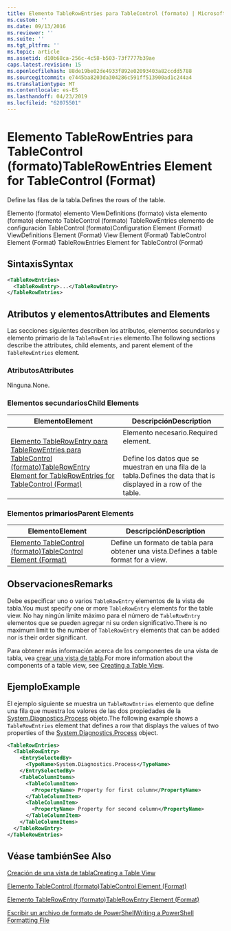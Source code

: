 ```yaml
---
title: Elemento TableRowEntries para TableControl (formato) | Microsoft Docs
ms.custom: ''
ms.date: 09/13/2016
ms.reviewer: ''
ms.suite: ''
ms.tgt_pltfrm: ''
ms.topic: article
ms.assetid: d10b68ca-256c-4c58-b503-73f7777b39ae
caps.latest.revision: 15
ms.openlocfilehash: 88de19be02de4933f892e02093403a82ccdd5788
ms.sourcegitcommit: e7445ba8203da304286c591ff513900ad1c244a4
ms.translationtype: MT
ms.contentlocale: es-ES
ms.lasthandoff: 04/23/2019
ms.locfileid: "62075501"
---
```

# <a name="tablerowentries-element-for-tablecontrol-format"></a><span data-ttu-id="7a1cf-102">Elemento TableRowEntries para TableControl (formato)</span><span class="sxs-lookup"><span data-stu-id="7a1cf-102">TableRowEntries Element for TableControl (Format)</span></span>

<span data-ttu-id="7a1cf-103">Define las filas de la tabla.</span><span class="sxs-lookup"><span data-stu-id="7a1cf-103">Defines the rows of the table.</span></span>

<span data-ttu-id="7a1cf-104">Elemento (formato) elemento ViewDefinitions (formato) vista elemento (formato) elemento TableControl (formato) TableRowEntries elemento de configuración TableControl (formato)</span><span class="sxs-lookup"><span data-stu-id="7a1cf-104">Configuration Element (Format) ViewDefinitions Element (Format) View Element (Format) TableControl Element (Format) TableRowEntries Element for TableControl (Format)</span></span>

## <a name="syntax"></a><span data-ttu-id="7a1cf-105">Sintaxis</span><span class="sxs-lookup"><span data-stu-id="7a1cf-105">Syntax</span></span>

```xml
<TableRowEntries>
  <TableRowEntry>...</TableRowEntry>
</TableRowEntries>
```

## <a name="attributes-and-elements"></a><span data-ttu-id="7a1cf-106">Atributos y elementos</span><span class="sxs-lookup"><span data-stu-id="7a1cf-106">Attributes and Elements</span></span>

<span data-ttu-id="7a1cf-107">Las secciones siguientes describen los atributos, elementos secundarios y elemento primario de la `TableRowEntries` elemento.</span><span class="sxs-lookup"><span data-stu-id="7a1cf-107">The following sections describe the attributes, child elements, and parent element of the `TableRowEntries` element.</span></span>

### <a name="attributes"></a><span data-ttu-id="7a1cf-108">Atributos</span><span class="sxs-lookup"><span data-stu-id="7a1cf-108">Attributes</span></span>

<span data-ttu-id="7a1cf-109">Ninguna.</span><span class="sxs-lookup"><span data-stu-id="7a1cf-109">None.</span></span>

### <a name="child-elements"></a><span data-ttu-id="7a1cf-110">Elementos secundarios</span><span class="sxs-lookup"><span data-stu-id="7a1cf-110">Child Elements</span></span>

|<span data-ttu-id="7a1cf-111">Elemento</span><span class="sxs-lookup"><span data-stu-id="7a1cf-111">Element</span></span>|<span data-ttu-id="7a1cf-112">Descripción</span><span class="sxs-lookup"><span data-stu-id="7a1cf-112">Description</span></span>|
|-------------|-----------------|
|[<span data-ttu-id="7a1cf-113">Elemento TableRowEntry para TableRowEntries para TableControl (formato)</span><span class="sxs-lookup"><span data-stu-id="7a1cf-113">TableRowEntry Element for TableRowEntries for TableControl (Format)</span></span>](./tablerowentry-element-for-tablerowentries-for-tablecontrol-format.md)|<span data-ttu-id="7a1cf-114">Elemento necesario.</span><span class="sxs-lookup"><span data-stu-id="7a1cf-114">Required element.</span></span><br /><br /> <span data-ttu-id="7a1cf-115">Define los datos que se muestran en una fila de la tabla.</span><span class="sxs-lookup"><span data-stu-id="7a1cf-115">Defines the data that is displayed in a row of the table.</span></span>|

### <a name="parent-elements"></a><span data-ttu-id="7a1cf-116">Elementos primarios</span><span class="sxs-lookup"><span data-stu-id="7a1cf-116">Parent Elements</span></span>

|<span data-ttu-id="7a1cf-117">Elemento</span><span class="sxs-lookup"><span data-stu-id="7a1cf-117">Element</span></span>|<span data-ttu-id="7a1cf-118">Descripción</span><span class="sxs-lookup"><span data-stu-id="7a1cf-118">Description</span></span>|
|-------------|-----------------|
|[<span data-ttu-id="7a1cf-119">Elemento TableControl (formato)</span><span class="sxs-lookup"><span data-stu-id="7a1cf-119">TableControl Element (Format)</span></span>](./tablecontrol-element-format.md)|<span data-ttu-id="7a1cf-120">Define un formato de tabla para obtener una vista.</span><span class="sxs-lookup"><span data-stu-id="7a1cf-120">Defines a table format for a view.</span></span>|

## <a name="remarks"></a><span data-ttu-id="7a1cf-121">Observaciones</span><span class="sxs-lookup"><span data-stu-id="7a1cf-121">Remarks</span></span>

<span data-ttu-id="7a1cf-122">Debe especificar uno o varios `TableRowEntry` elementos de la vista de tabla.</span><span class="sxs-lookup"><span data-stu-id="7a1cf-122">You must specify one or more `TableRowEntry` elements for the table view.</span></span> <span data-ttu-id="7a1cf-123">No hay ningún límite máximo para el número de `TableRowEntry` elementos que se pueden agregar ni su orden significativo.</span><span class="sxs-lookup"><span data-stu-id="7a1cf-123">There is no maximum limit to the number of `TableRowEntry` elements that can be added nor is their order significant.</span></span>

<span data-ttu-id="7a1cf-124">Para obtener más información acerca de los componentes de una vista de tabla, vea [crear una vista de tabla](./creating-a-table-view.md).</span><span class="sxs-lookup"><span data-stu-id="7a1cf-124">For more information about the components of a table view, see [Creating a Table View](./creating-a-table-view.md).</span></span>

## <a name="example"></a><span data-ttu-id="7a1cf-125">Ejemplo</span><span class="sxs-lookup"><span data-stu-id="7a1cf-125">Example</span></span>

<span data-ttu-id="7a1cf-126">El ejemplo siguiente se muestra un `TableRowEntries` elemento que define una fila que muestra los valores de las dos propiedades de la [System.Diagnostics.Process](/dotnet/api/System.Diagnostics.Process) objeto.</span><span class="sxs-lookup"><span data-stu-id="7a1cf-126">The following example shows a `TableRowEntries` element that defines a row that displays the values of two properties of the [System.Diagnostics.Process](/dotnet/api/System.Diagnostics.Process) object.</span></span>

```xml
<TableRowEntries>
  <TableRowEntry>
    <EntrySelectedBy>
      <TypeName>System.Diagnostics.Process</TypeName>
    </EntrySelectedBy>
    <TableColumnItems>
      <TableColumnItem>
        <PropertyName> Property for first column</PropertyName>
      </TableColumnItem>
      <TableColumnItem>
        <PropertyName> Property for second column</PropertyName>
      </TableColumnItem>
    </TableColumnItems>
  </TableRowEntry>
</TableRowEntries>

```

## <a name="see-also"></a><span data-ttu-id="7a1cf-127">Véase también</span><span class="sxs-lookup"><span data-stu-id="7a1cf-127">See Also</span></span>

[<span data-ttu-id="7a1cf-128">Creación de una vista de tabla</span><span class="sxs-lookup"><span data-stu-id="7a1cf-128">Creating a Table View</span></span>](./creating-a-table-view.md)

[<span data-ttu-id="7a1cf-129">Elemento TableControl (formato)</span><span class="sxs-lookup"><span data-stu-id="7a1cf-129">TableControl Element (Format)</span></span>](./tablecontrol-element-format.md)

[<span data-ttu-id="7a1cf-130">Elemento TableRowEntry (formato)</span><span class="sxs-lookup"><span data-stu-id="7a1cf-130">TableRowEntry Element (Format)</span></span>](./tablerowentry-element-for-tablerowentries-for-tablecontrol-format.md)

[<span data-ttu-id="7a1cf-131">Escribir un archivo de formato de PowerShell</span><span class="sxs-lookup"><span data-stu-id="7a1cf-131">Writing a PowerShell Formatting File</span></span>](./writing-a-powershell-formatting-file.md)
